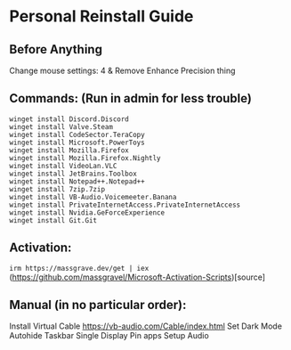 # Personal Reinstall Guide

## Before Anything
Change mouse settings: 4 & Remove Enhance Precision thing

## Commands: (Run in admin for less trouble)
```
winget install Discord.Discord
winget install Valve.Steam
winget install CodeSector.TeraCopy
winget install Microsoft.PowerToys
winget install Mozilla.Firefox
winget install Mozilla.Firefox.Nightly
winget install VideoLan.VLC
winget install JetBrains.Toolbox
winget install Notepad++.Notepad++
winget install 7zip.7zip
winget install VB-Audio.Voicemeeter.Banana
winget install PrivateInternetAccess.PrivateInternetAccess
winget install Nvidia.GeForceExperience
winget install Git.Git
```

## Activation: 
` irm https://massgrave.dev/get | iex `
(https://github.com/massgravel/Microsoft-Activation-Scripts)[source]

## Manual (in no particular order):
Install Virtual Cable https://vb-audio.com/Cable/index.html
Set Dark Mode
Autohide Taskbar
Single Display
Pin apps
Setup Audio